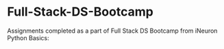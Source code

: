 # Full-Stack-DS-Bootcamp
Assignments completed as a part of Full Stack DS Bootcamp from iNeuron
Python Basics: 
